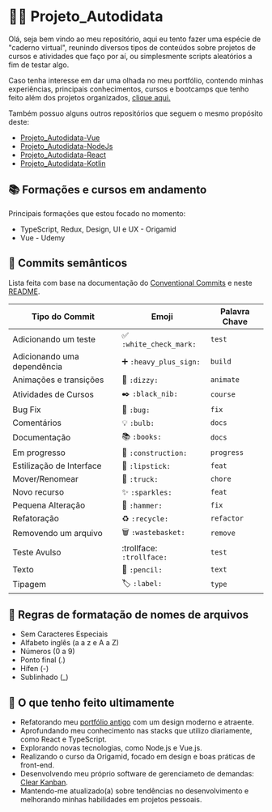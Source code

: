 # 🤏😎 Projeto_Autodidata
Olá, seja bem vindo ao meu repositório, aqui eu tento fazer uma espécie de "caderno virtual", reunindo diversos tipos de conteúdos sobre projetos de cursos e atividades que faço por aí, ou simplesmente scripts aleatórios a fim de testar algo.

Caso tenha interesse em dar uma olhada no meu portfólio, contendo minhas experiências, principais conhecimentos, cursos e bootcamps que tenho feito além dos projetos organizados, [clique aqui.](https://otaviodev.vercel.app/) 

Também possuo alguns outros repositórios que seguem o mesmo propósito deste:
- [Projeto_Autodidata-Vue](https://github.com/OtavioMendesSantos/Projeto_Autodidata-Vue)
- [Projeto_Autodidata-NodeJs](https://github.com/OtavioMendesSantos/Projeto_Autodidata-NodeJs)
- [Projeto_Autodidata-React](https://github.com/OtavioMendesSantos/Projeto_Autodidata-React)
- [Projeto_Autodidata-Kotlin](https://github.com/OtavioMendesSantos/Projeto_Autodidata-Kotlin)
 
## 📚 Formações e cursos em andamento
Principais formações que estou focado no momento:
 - TypeScript, Redux, Design, UI e UX - Origamid
 - Vue - Udemy

## 📑 Commits semânticos
Lista feita com base na documentação do [Conventional Commits](https://www.conventionalcommits.org/pt-br/v1.0.0/) e neste [README](https://github.com/iuricode/padroes-de-commits).

 Tipo do Commit | Emoji | Palavra Chave
 -------------- | ----- | -------------
 Adicionando um teste |	✅ `:white_check_mark:`	| `test`
 Adicionando uma dependência	|➕ `:heavy_plus_sign:` |	`build`
 Animações e transições	| 💫 `:dizzy:` | `animate`
 Atividades  de Cursos | ✒️ `:black_nib:` | `course`
 Bug Fix | 🐛 `:bug:`	| `fix`
 Comentários | 💡 `:bulb:` | `docs`
 Documentação | 📚 `:books:` | `docs`
 Em progresso |	🚧 `:construction:` | `progress`
 Estilização de Interface | 💄 `:lipstick:` | `feat`
 Mover/Renomear |	🚚 `:truck:`	| `chore`
 Novo recurso | ✨ `:sparkles:`| `feat`
 Pequena Alteração	| 🔨 `:hammer:`| `fix`
 Refatoração |	♻️ `:recycle:` | `refactor`
 Removendo um arquivo	| 🗑️ `:wastebasket:` |	`remove`
 Teste Avulso | :trollface: `:trollface:` | `test`
 Texto	| 📝 `:pencil:` | `text`
 Tipagem |	🏷️ `:label:` | `type`

## 📁 Regras de formatação de nomes de arquivos 
 - Sem Caracteres Especiais
 - Alfabeto inglês (a a z e A a Z)
 - Números (0 a 9)
 - Ponto final (.)
 - Hífen (-)
 - Sublinhado (_)

## 🎯 O que tenho feito ultimamente
- Refatorando meu [portfólio antigo](https://otaviomendessantos.github.io/Sites_Portifolio/index.html) com um design moderno e atraente.
- Aprofundando meu conhecimento nas stacks que utilizo diariamente, como React e TypeScript.
- Explorando novas tecnologias, como Node.js e Vue.js.
- Realizando o curso da Origamid, focado em design e boas práticas de front-end.
- Desenvolvendo meu próprio software de gerenciameto de demandas: [Clear Kanban](https://clearkanban.com).
- Mantendo-me atualizado(a) sobre tendências no desenvolvimento e melhorando minhas habilidades em projetos pessoais.
